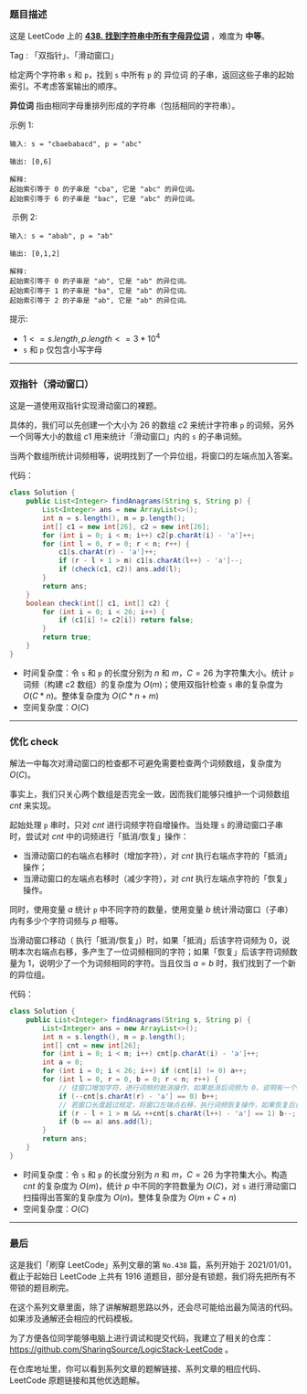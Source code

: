 ### 题目描述

这是 LeetCode 上的 **[438. 找到字符串中所有字母异位词](https://leetcode-cn.com/problems/find-all-anagrams-in-a-string/solution/gong-shui-san-xie-shuang-zhi-zhen-shi-xi-t5hc/)** ，难度为 **中等**。

Tag : 「双指针」、「滑动窗口」



给定两个字符串 `s` 和 `p`，找到 `s` 中所有 `p` 的 异位词 的子串，返回这些子串的起始索引。不考虑答案输出的顺序。

**异位词** 指由相同字母重排列形成的字符串（包括相同的字符串）。

示例 1:
```
输入: s = "cbaebabacd", p = "abc"

输出: [0,6]

解释:
起始索引等于 0 的子串是 "cba", 它是 "abc" 的异位词。
起始索引等于 6 的子串是 "bac", 它是 "abc" 的异位词。
```
 示例 2:
```
输入: s = "abab", p = "ab"

输出: [0,1,2]

解释:
起始索引等于 0 的子串是 "ab", 它是 "ab" 的异位词。
起始索引等于 1 的子串是 "ba", 它是 "ab" 的异位词。
起始索引等于 2 的子串是 "ab", 它是 "ab" 的异位词。
```

提示:
* $1 <= s.length, p.length <= 3 * 10^4$
* `s` 和 `p` 仅包含小写字母

---

### 双指针（滑动窗口）

这是一道使用双指针实现滑动窗口的裸题。

具体的，我们可以先创建一个大小为 $26$ 的数组 $c2$ 来统计字符串 `p` 的词频，另外一个同等大小的数组 $c1$ 用来统计「滑动窗口」内的 `s` 的子串词频。

当两个数组所统计词频相等，说明找到了一个异位组，将窗口的左端点加入答案。

代码：
```Java
class Solution {
    public List<Integer> findAnagrams(String s, String p) {
        List<Integer> ans = new ArrayList<>();
        int n = s.length(), m = p.length();
        int[] c1 = new int[26], c2 = new int[26];
        for (int i = 0; i < m; i++) c2[p.charAt(i) - 'a']++;
        for (int l = 0, r = 0; r < n; r++) {
            c1[s.charAt(r) - 'a']++;
            if (r - l + 1 > m) c1[s.charAt(l++) - 'a']--;
            if (check(c1, c2)) ans.add(l);
        }
        return ans;
    }
    boolean check(int[] c1, int[] c2) {
        for (int i = 0; i < 26; i++) {
            if (c1[i] != c2[i]) return false;
        }
        return true;
    }
}
```
* 时间复杂度：令 `s` 和 `p` 的长度分别为 $n$ 和 $m$，$C = 26$ 为字符集大小。统计 `p` 词频（构建 $c2$ 数组）的复杂度为 $O(m)$；使用双指针检查 `s` 串的复杂度为 $O(C * n)$。整体复杂度为 $O(C*n + m)$
* 空间复杂度：$O(C)$

---

### 优化 check

解法一中每次对滑动窗口的检查都不可避免需要检查两个词频数组，复杂度为 $O(C)$。

事实上，我们只关心两个数组是否完全一致，因而我们能够只维护一个词频数组 $cnt$ 来实现。

起始处理 `p` 串时，只对 $cnt$ 进行词频字符自增操作。当处理 `s` 的滑动窗口子串时，尝试对 $cnt$ 中的词频进行「抵消/恢复」操作：
* 当滑动窗口的右端点右移时（增加字符），对 $cnt$ 执行右端点字符的「抵消」操作；
* 当滑动窗口的左端点右移时（减少字符），对 $cnt$ 执行左端点字符的「恢复」操作。

同时，使用变量 $a$ 统计 `p` 中不同字符的数量，使用变量 $b$ 统计滑动窗口（子串）内有多少个字符词频与 $p$ 相等。

当滑动窗口移动（ 执行「抵消/恢复」）时，如果「抵消」后该字符词频为 $0$，说明本次右端点右移，多产生了一位词频相同的字符；如果「恢复」后该字符词频数量为 $1$，说明少了一个为词频相同的字符。当且仅当 $a = b$ 时，我们找到了一个新的异位组。

代码：
```Java
class Solution {
    public List<Integer> findAnagrams(String s, String p) {
        List<Integer> ans = new ArrayList<>();
        int n = s.length(), m = p.length();
        int[] cnt = new int[26];
        for (int i = 0; i < m; i++) cnt[p.charAt(i) - 'a']++;
        int a = 0;
        for (int i = 0; i < 26; i++) if (cnt[i] != 0) a++;
        for (int l = 0, r = 0, b = 0; r < n; r++) {
            // 往窗口增加字符，进行词频的抵消操作，如果抵消后词频为 0，说明有一个新的字符词频与 p 完全相等
            if (--cnt[s.charAt(r) - 'a'] == 0) b++; 
            // 若窗口长度超过规定，将窗口左端点右移，执行词频恢复操作，如果恢复后词频为 1（恢复前为 0），说明少了一个词频与 p 完全性相等的字符
            if (r - l + 1 > m && ++cnt[s.charAt(l++) - 'a'] == 1) b--;
            if (b == a) ans.add(l);
        }
        return ans;
    }
}
```
* 时间复杂度：令 `s` 和 `p` 的长度分别为 $n$ 和 $m$，$C = 26$ 为字符集大小。构造 $cnt$ 的复杂度为 $O(m)$，统计 $p$ 中不同的字符数量为 $O(C)$，对 `s` 进行滑动窗口扫描得出答案的复杂度为 $O(n)$。整体复杂度为 $O(m + C + n)$
* 空间复杂度：$O(C)$

---

### 最后

这是我们「刷穿 LeetCode」系列文章的第 `No.438` 篇，系列开始于 2021/01/01，截止于起始日 LeetCode 上共有 1916 道题目，部分是有锁题，我们将先把所有不带锁的题目刷完。

在这个系列文章里面，除了讲解解题思路以外，还会尽可能给出最为简洁的代码。如果涉及通解还会相应的代码模板。

为了方便各位同学能够电脑上进行调试和提交代码，我建立了相关的仓库：https://github.com/SharingSource/LogicStack-LeetCode 。

在仓库地址里，你可以看到系列文章的题解链接、系列文章的相应代码、LeetCode 原题链接和其他优选题解。

